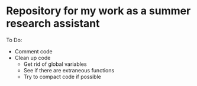 # Repository for my work as a summer research assistant
To Do:
- Comment code
- Clean up code
   - Get rid of global variables 
   - See if there are extraneous functions
   - Try to compact code if possible
